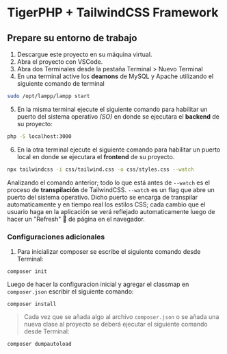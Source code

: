# TigerPHP + TailwindCSS Framework

## Prepare su entorno de trabajo

1. Descargue este proyecto en su máquina virtual.
2. Abra el proyecto con VSCode.
3. Abra dos Terminales desde la pestaña Terminal > Nuevo Terminal
4. En una terminal active los **deamons** de MySQL y Apache utilizando el siguiente comando de terminal
```sh
sudo /opt/lampp/lampp start
```
5. En la misma terminal ejecute el siguiente comando para habilitar un puerto del sistema operativo _(SO)_ en donde se ejecutara el **backend** de su proyecto:
```sh
php -S localhost:3000
``` 
6. En la otra terminal ejecute el siguiente comando para habilitar un puerto local en donde se ejecutara el **frontend** de su proyecto. 
```sh
npx tailwindcss -i css/tailwind.css -o css/styles.css --watch
```

Analizando el comando anterior; todo lo que está antes de `--watch` es el proceso de **transpilación** de TailwindCSS. `--watch` es un flag que abre un puerto del sistema operativo. Dicho puerto se encarga de transpilar automaticamente y en tiempo real los estilos CSS; cada cambio que el usuario haga en la aplicación se verá reflejado automaticamente luego de hacer un "Refresh" :arrows_counterclockwise: de página en el navegador.

### Configuraciones adicionales

1. Para inicializar composer se escribe el siguiente comando desde Terminal:

```
composer init
```
Luego de hacer la configuracion inicial y agregar el classmap en `composer.json` escribir el siguiente comando:

```
composer install
```

> Cada vez que se añada algo al archivo `composer.json` o se añada una nueva clase al proyecto se deberá ejecutar el siguiente comando desde Terminal:

```
composer dumpautoload
```